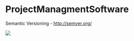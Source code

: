 # ProjectManagmentSoftware
Semantic Versioning - http://semver.org/

<img src="https://ci.appveyor.com/api/projects/status/5dm2hbelj1x2mbjk"></img>
